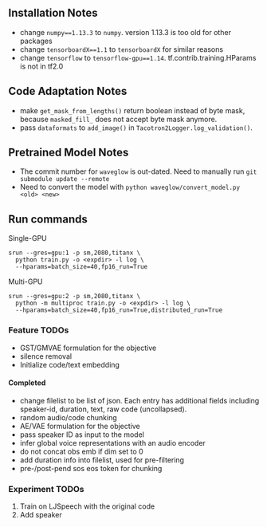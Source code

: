 ## Installation Notes
* change `numpy==1.13.3` to `numpy`. version 1.13.3 is too old for other packages
* change `tensorboardX==1.1` to `tensorboardX` for similar reasons
* change `tensorflow` to `tensorflow-gpu==1.14`. tf.contrib.training.HParams is
  not in tf2.0

## Code Adaptation Notes
* make `get_mask_from_lengths()` return boolean instead of byte mask, because
  `masked_fill_` does not accept byte mask anymore.
* pass `dataformats` to `add_image()` in `Tacotron2Logger.log_validation()`.

## Pretrained Model Notes
* The commit number for `waveglow` is out-dated. Need to manually run `git
  submodule update --remote`
* Need to convert the model with `python waveglow/convert_model.py <old> <new>`

## Run commands

Single-GPU
```
srun --gres=gpu:1 -p sm,2080,titanx \
  python train.py -o <expdir> -l log \
  --hparams=batch_size=40,fp16_run=True
```

Multi-GPU
```
srun --gres=gpu:2 -p sm,2080,titanx \
  python -m multiproc train.py -o <expdir> -l log \
  --hparams=batch_size=40,fp16_run=True,distributed_run=True
```

### Feature TODOs
* GST/GMVAE formulation for the objective
* silence removal
* Initialize code/text embedding

#### Completed
* change filelist to be list of json. Each entry has additional fields
  including speaker-id, duration, text, raw code (uncollapsed).
* random audio/code chunking
* AE/VAE formulation for the objective
* pass speaker ID as input to the model
* infer global voice representations with an audio encoder
* do not concat obs emb if dim set to 0
* add duration info into filelist, used for pre-filtering
* pre-/post-pend sos eos token for chunking

### Experiment TODOs
1. Train on LJSpeech with the original code
2. Add speaker 
